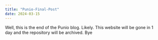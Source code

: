 ```yaml
---
title: "Punio-Final-Post"
date: 2024-03-15
---
```

Well, this is the end of the Punio blog. Likely. This website will be gone in 1 day and the repository will be archived. Bye
